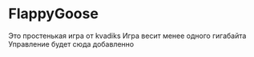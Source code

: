 # FlappyGoose
Это простенькая игра от kvadiks
Игра весит менее одного гигабайта
Управление будет сюда добавленно
